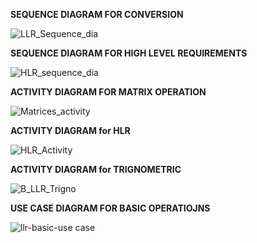 **SEQUENCE DIAGRAM FOR CONVERSION**

![LLR_Sequence_dia](https://user-images.githubusercontent.com/78851073/107769144-8d017080-6d5d-11eb-9455-5f162853e20f.jpg)

**SEQUENCE DIAGRAM FOR HIGH LEVEL REQUIREMENTS**

![HLR_sequence_dia](https://user-images.githubusercontent.com/78851073/107770686-d0f57500-6d5f-11eb-889c-06a91c5c6ba2.jpg)

**ACTIVITY DIAGRAM FOR MATRIX OPERATION**

![Matrices_activity](https://user-images.githubusercontent.com/78851798/107767612-38f58c80-6d5b-11eb-9ccd-304e7b67c9df.jpg)

**ACTIVITY DIAGRAM for HLR**

![HLR_Activity](https://user-images.githubusercontent.com/78853987/107772306-16b33d00-6d62-11eb-9fab-5c751ac7cbaa.png)


**ACTIVITY DIAGRAM for TRIGNOMETRIC**

![B_LLR_Trigno](https://user-images.githubusercontent.com/78853987/107772634-7ad60100-6d62-11eb-97a0-293668ebe1de.png)

**USE CASE DIAGRAM FOR BASIC OPERATIOJNS**

![llr-basic-use case](https://user-images.githubusercontent.com/78848721/107846328-e1adf580-6e08-11eb-8fd6-45d8e31b5499.png)
